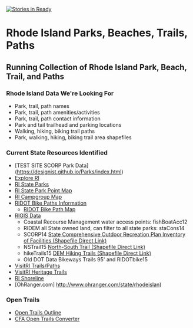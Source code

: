 [![Stories in Ready](https://badge.waffle.io/401ode/RI-Recreational-Areas.png?label=ready&title=Ready)](https://waffle.io/401ode/RI-Recreational-Areas)
# Rhode Island Parks, Beaches, Trails, Paths
## Running Collection of Rhode Island Park, Beach, Trail, and Paths

### Rhode Island Data We're Looking For

* Park, trail, path names
* Park, trail, path amenities/activities
* Park, trail, path contact information
* Park and tail trailhead and parking locations
* Walking, hiking, biking trail paths
* Park, walking, hiking, biking trail area shapefiles


### Current State Resources Identified

* [TEST SITE SCORP Park Data] (https://designist.github.io/Parks/index.html)
* [Explore RI](http://www.exploreri.org/gtraillist.php)
* [RI State Parks](http://www.riparks.com/index.html)
* [RI State Park Point Map](http://www.riparks.com/FindALocation.html)
* [RI Campgroup Map](http://rhodeislandstateparks.reserveamerica.com/generateBrowseMap.do?stateCode=RI&zoom=9&map=BROWSE&long=-71.3507080078125&lat=41.644183479397455&tti=CampgroundMap)
* [RIDOT Bike Paths Information﻿](http://www.dot.ri.gov/community/bikeri/index.php)
    * [RIDOT Bike Path Map﻿﻿](http://ridot.maps.arcgis.com/apps/MapTour/index.html?appid=4e339b228e5b45e8b7d164c7a267d5d9&webmap=3f4076fb69fd4b4eb52747064a30b161)
* [RIGIS Data](http://www.edc.uri.edu/rigis/data/all.aspx)
    * Coastal Recourse Management water access points: fishBoatAcc12
	* RIDEM all State owned land, can filter to all state parks: staCons14
	* SCORP14 [State Comprehensive Outdoor Recreation Plan Inventory of Facilities (Shapefile Direct Link)](http://www.edc.uri.edu/rigis/spfdata/structure/SCORP14.zip)
	* NSTrail15 [North-South Trail (Shapefile Direct Link)](http://www.edc.uri.edu/rigis/spfdata/transportation/NSTrail15.zip)
	* hikeTrails15 [DEM Hiking Trails (Shapefile Direct Link)](http://www.edc.uri.edu/rigis/spfdata/transportation/hikeTrails15.zip)
	* Old DOT Data Bikeways Trails 95' and RIDOTbike15
* [VisitRI Trails/Paths](https://www.visitrhodeisland.com/what-to-do/parks/)
* [VisitRI Heritage Trails](https://www.visitrhodeisland.com/what-to-do/heritage-trails/)
* [RI Shoreline](http://www.shoreline-ri.com/#)
* [OhRanger.com] http://www.ohranger.com/state/rhodeislan)

### Open Trails

* [Open Trails Outline](https://www.codeforamerica.org/specifications/trails/spec.html)
* [CFA Open Trails Converter](http://open-trails.codeforamerica.org/)
